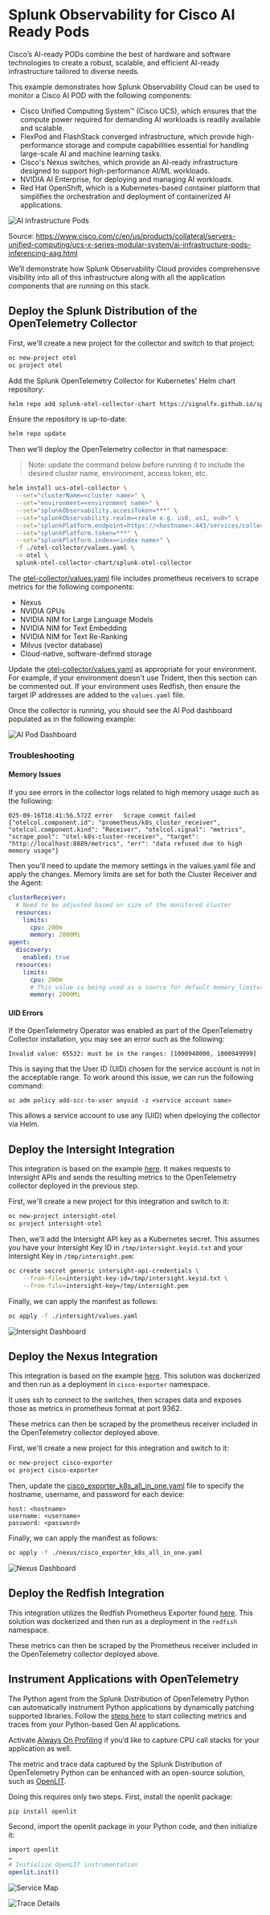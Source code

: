 # Splunk Observability for Cisco AI Ready Pods 

Cisco’s AI-ready PODs combine the best of hardware and software technologies to create a robust, 
scalable, and efficient AI-ready infrastructure tailored to diverse needs.

This example demonstrates how Splunk Observability Cloud can be used to monitor a Cisco AI POD 
with the following components: 

* Cisco Unified Computing System™ (Cisco UCS), which ensures that the compute power required for demanding AI workloads is readily available and scalable.
* FlexPod and FlashStack converged infrastructure, which provide high-performance storage and compute capabilities essential for handling large-scale AI and machine learning tasks.
* Cisco's Nexus switches, which provide an AI-ready infrastructure designed to support high-performance AI/ML workloads.
* NVIDIA AI Enterprise, for deploying and managing AI workloads.
* Red Hat OpenShift, which is a Kubernetes-based container platform that simplifies the orchestration and deployment of containerized AI applications.

![AI Infrastructure Pods](images/ai-infrastructure-pods-inferencing.png)

Source:  https://www.cisco.com/c/en/us/products/collateral/servers-unified-computing/ucs-x-series-modular-system/ai-infrastructure-pods-inferencing-aag.html 

We’ll demonstrate how Splunk Observability Cloud provides comprehensive visibility into all of this 
infrastructure along with all the application components that are running on this stack.

## Deploy the Splunk Distribution of the OpenTelemetry Collector 

First, we'll create a new project for the collector and switch to that project: 

```bash
oc new-project otel 
oc project otel
```

Add the Splunk OpenTelemetry Collector for Kubernetes' Helm chart repository:

```bash
helm repo add splunk-otel-collector-chart https://signalfx.github.io/splunk-otel-collector-chart
````

Ensure the repository is up-to-date: 

```bash
helm repo update
````

Then we'll deploy the OpenTelemetry collector in that namespace:

> Note: update the command below before running it 
> to include the desired cluster name, environment, access token, etc. 

```bash
helm install ucs-otel-collector \
  --set="clusterName=<cluster name>" \
  --set="environment=<environment name>" \
  --set="splunkObservability.accessToken=***" \
  --set="splunkObservability.realm=<realm e.g. us0, us1, eu0>" \
  --set="splunkPlatform.endpoint=https://<hostname>:443/services/collector/event" \
  --set="splunkPlatform.token=***" \
  --set="splunkPlatform.index=<index name>" \
  -f ./otel-collector/values.yaml \
  -n otel \
  splunk-otel-collector-chart/splunk-otel-collector
```

The [otel-collector/values.yaml](./otel-collector/values.yaml) file includes prometheus receivers 
to scrape metrics for the following components: 

* Nexus
* NVIDIA GPUs 
* NVIDIA NIM for Large Language Models
* NVIDIA NIM for Text Embedding
* NVIDIA NIM for Text Re-Ranking
* Milvus (vector database)
* Cloud-native, software-defined storage 

Update the [otel-collector/values.yaml](./otel-collector/values.yaml) as appropriate for your environment.  For example, if 
your environment doesn't use Trident, then this section can be commented out.  If your environment 
uses Redfish, then ensure the target IP addresses are added to the `values.yaml` file. 

Once the collector is running, you should see the AI Pod dashboard populated as in the following example: 

![AI Pod Dashboard](images/ai-pod-dashboard.png)

### Troubleshooting 

#### Memory Issues

If you see errors in the collector logs related to high memory usage such as the following: 

````
025-09-16T18:41:56.572Z	error	Scrape commit failed	{"otelcol.component.id": "prometheus/k8s_cluster_receiver", "otelcol.component.kind": "Receiver", "otelcol.signal": "metrics", "scrape_pool": "otel-k8s-cluster-receiver", "target": "http://localhost:8889/metrics", "err": "data refused due to high memory usage"}
````

Then you'll need to update the memory settings in the values.yaml file and apply the changes. 
Memory limits are set for both the Cluster Receiver and the Agent: 

``` yaml
clusterReceiver:
  # Need to be adjusted based on size of the monitored cluster
  resources:
    limits:
      cpu: 200m
      memory: 2000Mi
agent:
  discovery:
    enabled: true
  resources:
    limits:
      cpu: 200m
      # This value is being used as a source for default memory_limiter processor configurations
      memory: 2000Mi
```

#### UID Errors 

If the OpenTelemetry Operator was enabled as part of the OpenTelemetry Collector installation, 
you may see an error such as the following: 

````
Invalid value: 65532: must be in the ranges: [1000940000, 1000949999]
````

This is saying that the User ID (UID) chosen for the service account is not in the acceptable range. 
To work around this issue, we can run the following command: 

````
oc adm policy add-scc-to-user anyuid -z <service account name>
````

This allows a service account to use any (UID) when dpeloying the collector via Helm. 

## Deploy the Intersight Integration

This integration is based on the example [here](https://github.com/cgascoig/intersight-otel?tab=readme-ov-file#usage). 
It makes requests to Intersight APIs and sends the resulting metrics to the OpenTelemetry collector
deployed in the previous step. 

First, we'll create a new project for this integration and switch to it: 

```bash 
oc new-project intersight-otel
oc project intersight-otel
```

Then, we'll add the Intersight API key as a Kubernetes secret. This assumes you have your 
Intersight Key ID in `/tmp/intersight.keyid.txt` and your Intersight Key in `/tmp/intersight.pem`:

```bash
oc create secret generic intersight-api-credentials \
    --from-file=intersight-key-id=/tmp/intersight.keyid.txt \
    --from-file=intersight-key=/tmp/intersight.pem
````

Finally, we can apply the manifest as follows: 

```bash
oc apply -f ./intersight/values.yaml
```

![Intersight Dashboard](images/intersight-dashboard.png)

## Deploy the Nexus Integration

This integration is based on the example [here](https://github.com/lwlcom/cisco_exporter).
This solution was dockerized and then run as a deployment in `cisco-exporter` namespace.

It uses ssh to connect to the switches, then scrapes data and exposes those as metrics in 
prometheus format at port 9362.

These metrics can then be scraped by the prometheus receiver included in the OpenTelemetry 
collector deployed above. 

First, we'll create a new project for this integration and switch to it:

```bash 
oc new-project cisco-exporter
oc project cisco-exporter
```

Then, update the [cisco_exporter_k8s_all_in_one.yaml](./nexus/cisco_exporter_k8s_all_in_one.yaml) file 
to specify the hostname, username, and password for each device:  

````
host: <hostname>
username: <username>
password: <password>
````

Finally, we can apply the manifest as follows:

```bash
oc apply -f ./nexus/cisco_exporter_k8s_all_in_one.yaml
```
![Nexus Dashboard](images/nexus-dashboard.png)

## Deploy the Redfish Integration

This integration utilizes the Redfish Prometheus Exporter found [here](https://github.com/sapcc/redfish-exporter/tree/main).
This solution was dockerized and then run as a deployment in the `redfish` namespace.

These metrics can then be scraped by the Prometheus receiver included in the OpenTelemetry
collector deployed above.

## Instrument Applications with OpenTelemetry 

The Python agent from the Splunk Distribution of OpenTelemetry Python can automatically instrument 
Python applications by dynamically patching supported libraries. Follow the [steps here](https://docs.splunk.com/observability/en/gdi/get-data-in/application/python/instrumentation/instrument-python-application.html) 
to start collecting metrics and traces from your Python-based Gen AI applications.

Activate [Always On Profiling](https://docs.splunk.com/observability/en/gdi/get-data-in/application/python/instrumentation/instrument-python-application.html) 
if you’d like to capture CPU call stacks for your application as well.

The metric and trace data captured by the Splunk Distribution of OpenTelemetry Python 
can be enhanced with an open-source solution, such as [OpenLIT](https://openlit.io/).

Doing this requires only two steps. First, install the openlit package:

```bash
pip install openlit
```

Second, import the openlit package in your Python code, and then initialize it:

```bash
import openlit
…
# Initialize OpenLIT instrumentation
openlit.init()
```
![Service Map](images/service-map.png)

![Trace Details](images/trace-details.png)
